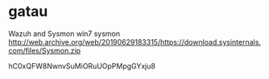 # gatau
Wazuh and Sysmon
win7 sysmon
http://web.archive.org/web/20190629183315/https://download.sysinternals.com/files/Sysmon.zip

hC0xQFW8NwnvSuMiORuUOpPMpgGYxju8
